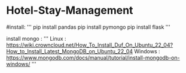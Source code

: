 # Hotel-Stay-Management

#install:
'''
  pip install pandas
  pip install pymongo
  pip install flask
'''
  
install mongo : 
'''
  Linux : https://wiki.crowncloud.net/How_To_Install_Duf_On_Ubuntu_22_04?How_to_Install_Latest_MongoDB_on_Ubuntu_22_04
  Windows : https://www.mongodb.com/docs/manual/tutorial/install-mongodb-on-windows/
'''
 
